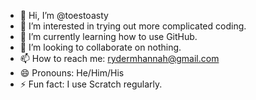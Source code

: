 - 👋 Hi, I’m @toestoasty
- 👀 I’m interested in trying out more complicated coding.
- 🌱 I’m currently learning how to use GitHub.
- 💞️ I’m looking to collaborate on nothing.
- 📫 How to reach me: rydermhannah@gmail.com
- 😄 Pronouns: He/Him/His
- ⚡ Fun fact: I use Scratch regularly.

<!---
toestoasty/toestoasty is a ✨ special ✨ repository because its `README.md` (this file) appears on your GitHub profile.
You can click the Preview link to take a look at your changes.
--->
